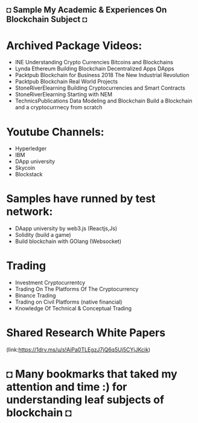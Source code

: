 ## ◘ Sample My Academic & Experiences On Blockchain Subject ◘

# Archived Package Videos:
- INE Understanding Crypto Currencies Bitcoins and Blockchains
- Lynda Ethereum Building Blockchain Decentralized Apps DApps
- Packtpub Blockchain for Business 2018 The New Industrial Revolution
- Packtpub Blockchain Real World Projects
- StoneRiverElearning Building Cryptocurrencies and Smart Contracts
- StoneRiverElearning Starting with NEM
- TechnicsPublications Data Modeling and Blockchain
Build a Blockchain and a cryptocurrnecy from scratch
# Youtube Channels:
- Hyperledger
- IBM 
- DApp university
- Skycoin
- Blockstack
# Samples have runned by test network:
- DAapp university by web3.js (Reactjs,Js)
- Solidity (build a game)
- Build blockchain with GOlang (Websocket)
# Trading
- Investment Cryptocurrentcy
- Trading On The Platforms Of The Cryptocurrency
- Binance Trading
- Trading on Civil Platforms (native financial)
- Knowledge Of Technical & Conceptual Trading
# Shared Research White Papers
(link:https://1drv.ms/u/s!AiPa0TLEgzJ7jQ6q5Uj5CYjJKcik)
# ◘ Many bookmarks that taked my attention and time :) for understanding leaf subjects of blockchain ◘
